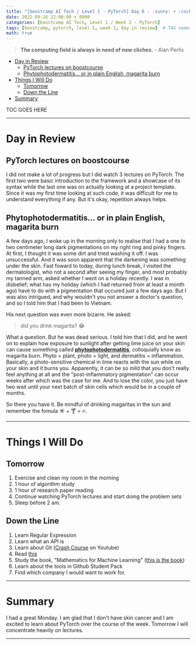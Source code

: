 ```yaml
---
title: "[boostcamp AI Tech / Level 1 - PyTorch] Day 6 - :sunny: + :cocktail: = :fire:"
date: 2022-09-26 22:00:00 + 0900
categories: [boostcamp AI Tech, Level 1 / Week 2 - PyTorch]
tags: [boostcamp, pytorch, level 1, week 2, day in review]	# TAG names should always be lowercase
math: true
---
```


> **The computing field is always in need of new cliches.** - Alan Perlis

- [Day in Review](#day-in-review)
  - [PyTorch lectures on boostcourse](#pytorch-lectures-on-boostcourse)
  - [Phytophotodermatitis... or in plain English, magarita burn](#phytophotodermatitis-or-in-plain-english-magarita-burn)
- [Things I Will Do](#things-i-will-do)
  - [Tomorrow](#tomorrow)
  - [Down the Line](#down-the-line)
- [Summary](#summary)

TOC GOES HERE



- - -

# Day in Review

## PyTorch lectures on boostcourse

I did not make a lot of progress but I did watch 3 lectures on PyTorch. The first two were basic introduction to the framework and a showcase of its syntax while the last one was on actually looking at a project template. Since it was my first time looking at such code, it was difficult for me to understand everything if any. But it's okay, repetition always helps. 

## Phytophotodermatitis... or in plain English, magarita burn

A few days ago, I woke up in the morning only to realise that I had a one to two centimeter long dark pigmentations on my right ring and pinky fingers. At first, I thought it was some dirt and tried washing it off. I was unsuccessful. And it was soon apparent that the darkening was something under the skin. Fast foward to today, during lunch break, I visited the dermatologist, who not a second after seeing my finger, and most probably my tanned arm, asked whether I went on a holiday recently. I was in disbelief; what has my holiday (which I had returned from at least a month ago) have to do with a pigmentation that occured just a few days ago. But I was also intrigued, and why wouldn't you not answer a doctor's question, and so I told him that I had been to Vietnam.

His next question was even more bizarre. He asked: 

> did you drink magarita? :joy:

What a question. But he was dead serious. I told him that I did, and he went on to explain how exposure to sunlight after getting lime juice on your skin can cause something called [**phytophotodermatitis**](https://www.healthline.com/health-news/beware-the-margarita-burn-this-summer), colloquially know as magarita burn. Phyto = plant, photo = light, and dermatitis = inflammation. Basically, a photo-sensitive chemical in lime reacts with the sun while on your skin and it burns you. Apparently, it can be so mild that you don't really feel anything at all and the "post-inflammatory pigmentation" can occur weeks after which was the case for me. And to lose the color, you just have two wait until your next batch of skin cells which would be in a couple of months.

So there you have it. Be mindful of drinking magaritas in the sun and remember the fomula :sunny: + :cocktail: = :fire:.

- - -
  
# Things I Will Do

## Tomorrow

1. Exercise and clean my room in the morning
2. 1 hour of algorithm study
3. 1 hour of research paper reading
4. Continue watching PyTorch lectures and start doing the problem sets
5. Sleep before 2 am.

## Down the Line

1. Learn Regular Expression
2. Learn what an API is
3. Learn about Git ([Crash Course](https://www.youtube.com/watch?v=RGOj5yH7evk) on Youtube)
4. Read [this](https://www.gartner.com/en/articles/what-s-new-in-artificial-intelligence-from-the-2022-gartner-hype-cycle)
5. Study the book, "Mathematics for Machine Learning" ([this is the book](https://mml-book.github.io/book/mml-book.pdf))
6. Learn about the tools in Github Student Pack
7. Find which company I would want to work for.

- - -
# Summary

I had a great Monday. I am glad that I don't have skin cancer and I am excited to learn about PyTorch over the course of the week. Tomorrow I will concentrate heavily on lectures.




- - -